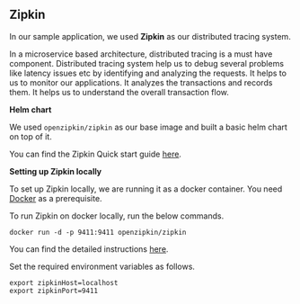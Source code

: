 ## Zipkin

In our sample application, we used **Zipkin** as our distributed tracing system. 

In a microservice based architecture, distributed tracing is a must have component. Distributed tracing system help us to debug several problems like latency issues etc by identifying and analyzing the requests. It helps to us to monitor our applications. It analyzes the transactions and records them. It helps us to understand the overall transaction flow. 

**Helm chart**

We used `openzipkin/zipkin` as our base image and built a basic helm chart on top of it.

You can find the Zipkin Quick start guide [here](https://zipkin.io/pages/quickstart).

**Setting up Zipkin locally**

To set up Zipkin locally, we are running it as a docker container. You need [Docker](https://www.docker.com/) as a prerequisite.

To run Zipkin on docker locally, run the below commands.

`docker run -d -p 9411:9411 openzipkin/zipkin`

You can find the detailed instructions [here](https://zipkin.io/pages/quickstart).

Set the required environment variables as follows.

```
export zipkinHost=localhost
export zipkinPort=9411
```

